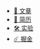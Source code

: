 - [📕 文章]()
- [📃 简历](Profiles/)
- [🛠️ 实验](_workspace/)
- [☄️ 掘金](https://juejin.cn/user/1028798614345032)
